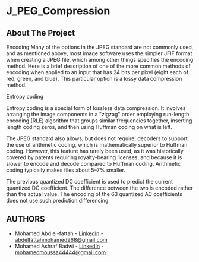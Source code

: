 # J_PEG_Compression
<!-- ABOUT THE PROJECT -->
## About The Project

Encoding
Many of the options in the JPEG standard are not commonly used, and as mentioned above, most image software uses the simpler JFIF format when creating a JPEG file, which among other things specifies the encoding method. Here is a brief description of one of the more common methods of encoding when applied to an input that has 24 bits per pixel (eight each of red, green, and blue). This particular option is a lossy data compression method. 

Entropy coding

Entropy coding is a special form of lossless data compression. It involves arranging the image components in a "zigzag" order employing run-length encoding (RLE) algorithm that groups similar frequencies together, inserting length coding zeros, and then using Huffman coding on what is left.

The JPEG standard also allows, but does not require, decoders to support the use of arithmetic coding, which is mathematically superior to Huffman coding. However, this feature has rarely been used, as it was historically covered by patents requiring royalty-bearing licenses, and because it is slower to encode and decode compared to Huffman coding. Arithmetic coding typically makes files about 5–7% smaller.

The previous quantized DC coefficient is used to predict the current quantized DC coefficient. The difference between the two is encoded rather than the actual value. The encoding of the 63 quantized AC coefficients does not use such prediction differencing. 

<!-- AUTHORS -->
 ## AUTHORS
* Mohamed Abd el-fattah - [LinkedIn](https://www.linkedin.com/in/mohamed-abdelfattah-28a283189/) - abdelfattahmohamed968@gmail.com
* Mohamed Ashraf Badwi - [LinkedIn](https://www.linkedin.com/in/mohamed-moussa-baab731a5/) - mohamedmoussa44444@gmail.com
